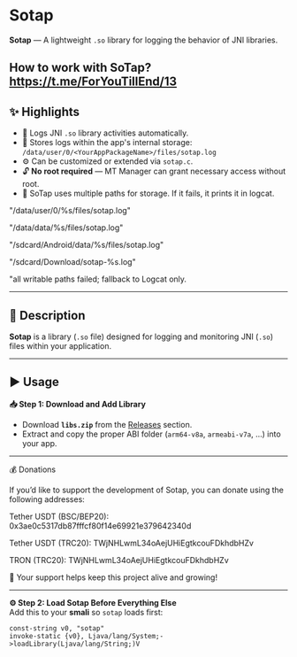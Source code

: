 # Sotap

**Sotap** — A lightweight `.so` library for logging the behavior of JNI libraries.

How to work with SoTap? https://t.me/ForYouTillEnd/13
---

## ✨ Highlights
- 📝 Logs JNI `.so` library activities automatically.
- 📂 Stores logs within the app's internal storage:  
  `/data/user/0/<YourAppPackageName>/files/sotap.log`
- ⚙️ Can be customized or extended via `sotap.c`.
- 🔓 **No root required** — MT Manager can grant necessary access without root.
- 🫠 SoTap 
uses multiple paths for storage. If it fails, it prints it in logcat.

 "/data/user/0/%s/files/sotap.log"
 
"/data/data/%s/files/sotap.log" 

"/sdcard/Android/data/%s/files/sotap.log" 

"/sdcard/Download/sotap-%s.log" 

"all writable paths failed; fallback to Logcat only.

---

## 📄 Description
**Sotap** is a library (`.so` file) designed for logging and monitoring JNI (`.so`) files within your application.

---

## ▶️ Usage

**📥 Step 1: Download and Add Library**  
- Download **`libs.zip`** from the [Releases](../../releases) section.  
- Extract and copy the proper ABI folder (`arm64-v8a`, `armeabi-v7a`, …) into your app.

---

💰 Donations

If you’d like to support the development of Sotap, you can donate using the following addresses:

Tether USDT (BSC/BEP20): 0x3ae0c5317db87fffcf80f14e69921e379642340d

Tether USDT (TRC20): TWjNHLwmL34oAejUHiEgtkcouFDkhdbHZv

TRON (TRC20): TWjNHLwmL34oAejUHiEgtkcouFDkhdbHZv


🙏 Your support helps keep this project alive and growing!

---

**⚙️ Step 2: Load Sotap Before Everything Else**  
Add this to your **smali** so `sotap` loads first:
```smali
const-string v0, "sotap"
invoke-static {v0}, Ljava/lang/System;->loadLibrary(Ljava/lang/String;)V
